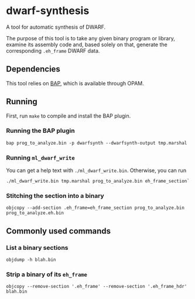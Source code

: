 # dwarf-synthesis

A tool for automatic synthesis of DWARF.

The purpose of this tool is to take any given binary program or library,
examine its assembly code and, based solely on that, generate the corresponding
`.eh_frame` DWARF data.

## Dependencies

This tool relies on [BAP](https://github.com/BinaryAnalysisPlatform/bap), which
is available through OPAM.

## Running

First, run `make` to compile and install the BAP plugin.

### Running the BAP plugin

`bap prog_to_analyze.bin -p dwarfsynth --dwarfsynth-output tmp.marshal`

### Running `ml_dwarf_write`

You can get a help text with `./ml_dwarf_write.bin`. Otherwise, you can run

```
./ml_dwarf_write.bin tmp.marshal prog_to_analyze.bin eh_frame_section`
```

### Stitching the section into a binary

```
objcopy --add-section .eh_frame=eh_frame_section prog_to_analyze.bin prog_to_analyze.eh.bin
```

## Commonly used commands

### List a binary sections

`objdump -h blah.bin`

### Strip a binary of its `eh_frame`

`objcopy --remove-section '.eh_frame' --remove-section '.eh_frame_hdr' blah.bin`
